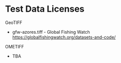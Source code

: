 # Test Data Licenses

GeoTIFF
- gfw-azores.tiff -  Global Fishing Watch https://globalfishingwatch.org/datasets-and-code/

OMETIFF
- TBA